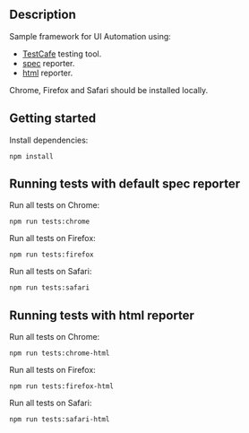 ## Description
Sample framework for UI Automation using:
* [TestCafe](https://devexpress.github.io/testcafe/) testing tool.
* [spec](https://www.npmjs.com/package/testcafe-reporter-spec) reporter.
* [html](https://www.npmjs.com/package/testcafe-reporter-html) reporter.

Chrome, Firefox and Safari should be installed locally.

## Getting started
Install dependencies:

```
npm install
```

## Running tests with default spec reporter
Run all tests on Chrome:
```
npm run tests:chrome
```

Run all tests on Firefox:
```
npm run tests:firefox
```

Run all tests on Safari:
```
npm run tests:safari
```

## Running tests with html reporter
Run all tests on Chrome:
```
npm run tests:chrome-html
```

Run all tests on Firefox:
```
npm run tests:firefox-html
```

Run all tests on Safari:
```
npm run tests:safari-html
```